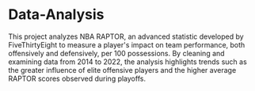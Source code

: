 # Data-Analysis
This project analyzes NBA RAPTOR, an advanced statistic developed by FiveThirtyEight to measure a player's impact on team performance, both offensively and defensively, per 100 possessions. By cleaning and examining data from 2014 to 2022, the analysis highlights trends such as the greater influence of elite offensive players and the higher average RAPTOR scores observed during playoffs.
